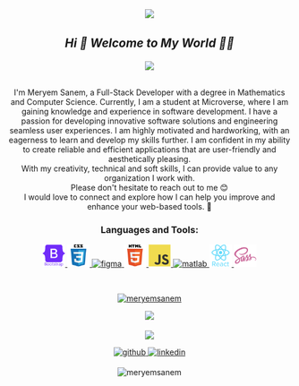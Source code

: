 <div align="center">   <img height="150" src="https://media.giphy.com/media/sQ1HZe2QIQr7MBVACd/giphy.gif" /> 
</div>
<h2 align="center"><i>Hi 👋 Welcome to My World 👩‍💻 </i></h2>
<div align="center">
<img align="center"src="https://media.giphy.com/media/v1.Y2lkPTc5MGI3NjExZTdiMTM2NTRhNmE2NjE3Njg5ZjdiOTQ1YTJiODc0YzMwZWZlMTNmMiZlcD12MV9pbnRlcm5hbF9naWZzX2dpZklkJmN0PWc/u2qzwz1R4TmWQN5S7n/giphy.gif">
</div>
<br>
<p align="center">I'm Meryem Sanem, a Full-Stack Developer with a degree in Mathematics and Computer Science. 
Currently, I am a student at Microverse, where I am gaining knowledge and experience in software development. 
I have a passion for developing innovative software solutions and engineering seamless user experiences. I am highly motivated and hardworking, with an eagerness to learn and develop my skills further. I am confident in my ability to create reliable and efficient applications that are user-friendly and aesthetically pleasing.<br>With my creativity, technical and soft skills, I can provide value to any organization I work with.<br>Please don't hesitate to reach out to me 😊 <br>I would love to connect and explore how I can help you improve and enhance your web-based tools. 👐</p>

<h3 align="center">Languages and Tools:</h3>
<p align="center"> <a href="https://getbootstrap.com" target="_blank" rel="noreferrer"> <img src="https://raw.githubusercontent.com/devicons/devicon/master/icons/bootstrap/bootstrap-plain-wordmark.svg" alt="bootstrap" width="40" height="40"/> </a> <a href="https://www.w3schools.com/css/" target="_blank" rel="noreferrer"> <img src="https://raw.githubusercontent.com/devicons/devicon/master/icons/css3/css3-original-wordmark.svg" alt="css3" width="40" height="40"/> </a> <a href="https://www.figma.com/" target="_blank" rel="noreferrer"> <img src="https://www.vectorlogo.zone/logos/figma/figma-icon.svg" alt="figma" width="40" height="40"/> </a> <a href="https://www.w3.org/html/" target="_blank" rel="noreferrer"> <img src="https://raw.githubusercontent.com/devicons/devicon/master/icons/html5/html5-original-wordmark.svg" alt="html5" width="40" height="40"/> </a> <a href="https://developer.mozilla.org/en-US/docs/Web/JavaScript" target="_blank" rel="noreferrer"> <img src="https://raw.githubusercontent.com/devicons/devicon/master/icons/javascript/javascript-original.svg" alt="javascript" width="40" height="40"/> </a> <a href="https://www.mathworks.com/" target="_blank" rel="noreferrer"> <img src="https://upload.wikimedia.org/wikipedia/commons/2/21/Matlab_Logo.png" alt="matlab" width="40" height="40"/> </a> <a href="https://reactjs.org/" target="_blank" rel="noreferrer"> <img src="https://raw.githubusercontent.com/devicons/devicon/master/icons/react/react-original-wordmark.svg" alt="react" width="40" height="40"/> </a> <a href="https://sass-lang.com" target="_blank" rel="noreferrer"> <img src="https://raw.githubusercontent.com/devicons/devicon/master/icons/sass/sass-original.svg" alt="sass" width="40" height="40"/> </a> </p><br>

<div align="center">
<p> <a href=""><img src="https://github-readme-streak-stats.herokuapp.com/?user=meryemsanem&" alt="meryemsanem" /></a></p>
<p> <a href=""><img src="https://github-readme-stats.vercel.app/api?username=meryemsanem&show_icons=true&count_private=true&hide_border=true"/> </a></p>
<p> <a href=""> <img align="center" src="https://github-readme-stats-sigma-five.vercel.app/api/top-langs/?username=meryemsanem&theme=react&line_height=40&hide=css"/> </a></p>
</div>


<div align="center">
<a href="https://github.com/meryemsanem" target="_blank">
<img src=https://img.shields.io/badge/github-%2324292e.svg?&style=for-the-badge&logo=github&logoColor=white alt=github style="margin-bottom: 5px;" />
</a>
<a href="https://linkedin.com/in/meryem-sanem-kucukbayram-047a831b5/" target="_blank">
<img src=https://img.shields.io/badge/linkedin-%231E77B5.svg?&style=for-the-badge&logo=linkedin&logoColor=white alt=linkedin style="margin-bottom: 5px;" />
</a>
<p align="center"> <img src="https://komarev.com/ghpvc/?username=meryemsanem&label=Profile%20views&color=0e75b6&style=flat" alt="meryemsanem" /> </p>
</div>
